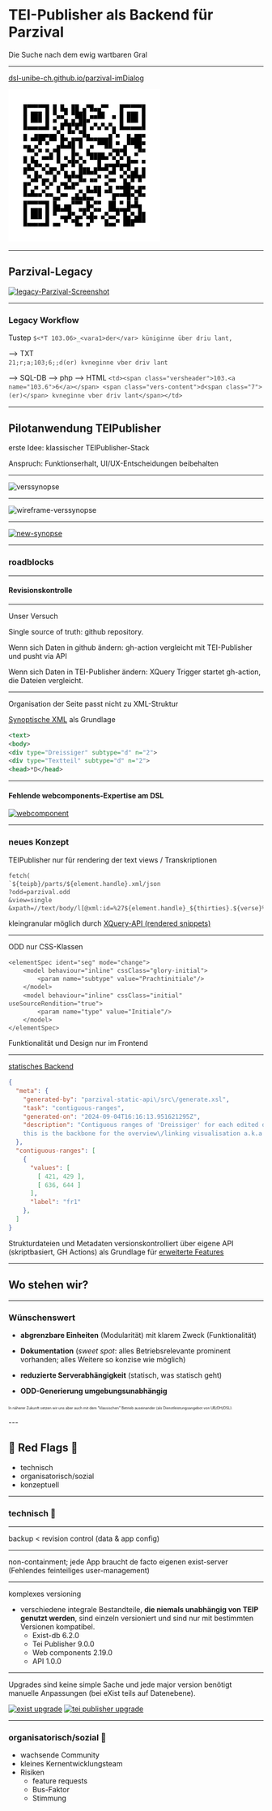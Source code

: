 # TEI-Publisher als Backend für Parzival

Die Suche nach dem ewig wartbaren Gral

<style>
  .slide { background: url(img/dsl0.png) center; background-size: cover }
#  .content { filter: invert() }
  code { opacity: 0.8 }
</style>

---

[dsl-unibe-ch.github.io/parzival-imDialog](https://dsl-unibe-ch.github.io/parzival-imDialog/)

![qr-code](img/qr.png)

---

## Parzival-Legacy

[![legacy-Parzival-Screenshot](img/image.png)](https://parzival.unibe.ch/parzdb/index.php)

<style>
    .slide img {
        max-height: 500px;        
    }
</style>
---
### Legacy Workflow

Tustep
`$<*T 103.06>_<vara1>der</var> küniginne über driu lant,`

--> TXT<br />
`21;r;a;103;6;;d(er) kvneginne vber driv lant`

--> SQL-DB --> php --> HTML
`<td><span class="versheader">103.<a name="103.6">6</a></span> <span class="vers-content">d<span class="7">(er)</span> kvneginne vber driv lant</span></td>`

---

## Pilotanwendung TEIPublisher

erste Idee: klassischer TEIPublisher-Stack

Anspruch: Funktionserhalt, UI/UX-Entscheidungen beibehalten

---

![verssynopse](img/synopsis.png)

---

![wireframe-verssynopse](img/wf-synopsis.jpg)

---

[![new-synopse](img/new-synopse.png)](https://dhbern.github.io/presentation_parzival/textzeugen/d-mk/719/25)

---

### roadblocks

---

#### Revisionskontrolle

---
Unser Versuch

Single source of truth: github repository.

Wenn sich Daten in github ändern: gh-action vergleicht mit TEI-Publisher und pusht via API

Wenn sich Daten in TEI-Publisher ändern: XQuery Trigger startet gh-action, die Dateien vergleicht.

---

Organisation der Seite passt nicht zu XML-Struktur
<!-- bei Fassungen -->
[Synoptische XML](https://github.com/DHBern/parzival-static-api/blob/master/dist/api/tei/original/syn2.xml) als Grundlage
``` xml
<text>
<body>
<div type="Dreissiger" subtype="d" n="2">
<div type="Textteil" subtype="d" n="2">
<head>*D</head>
```

---

#### Fehlende webcomponents-Expertise am DSL
[![webcomponent](img/webcomponentImage.png)](https://cdn.tei-publisher.com/@2.23.2/dist/api.html#pb-document.0)
<style>
    .slide img {
        max-height: 400px;        
    }
</style>
---

### neues Konzept

TEIPublisher nur für rendering der text views / Transkriptionen

```
fetch(
`${teipb}/parts/${element.handle}.xml/json
?odd=parzival.odd
&view=single
&xpath=//text/body/l[@xml:id=%27${element.handle}_${thirties}.${verse}%27]`)
```

kleingranular möglich durch [XQuery-API (rendered snippets)](https://dhbern.github.io/presentation_parzival/einzelverssynopse/103/07)

---

ODD nur CSS-Klassen
```
<elementSpec ident="seg" mode="change">
    <model behaviour="inline" cssClass="glory-initial">
        <param name="subtype" value="Prachtinitiale"/>
    </model>
    <model behaviour="inline" cssClass="initial" useSourceRendition="true">
        <param name="type" value="Initiale"/>
    </model>
</elementSpec>
```
Funktionalität und Design nur im Frontend

---

[statisches Backend](https://github.com/DHBern/parzival-static-api/blob/master/dist/api/json/contiguous_ranges.json)
```json
{
  "meta": {
    "generated-by": "parzival-static-api\/src\/generate.xsl",
    "task": "contiguous-ranges",
    "generated-on": "2024-09-04T16:16:13.951621295Z",
    "description": "Contiguous ranges of 'Dreissiger' for each edited document;
    this is the backbone for the overview\/linking visualisation a.k.a. 'devil's table'."
  },
  "contiguous-ranges": [
    {
      "values": [
        [ 421, 429 ],
        [ 636, 644 ]
      ],
      "label": "fr1"
    },
  ]
}
```
<style>
  code {
    line-height: 1.1 !important;    
  }
</style>
Strukturdateien und Metadaten versionskontrolliert über eigene API (skriptbasiert, GH Actions) als Grundlage für [erweiterte Features](https://dhbern.github.io/presentation_parzival/)

---

## Wo stehen wir?

<span hidden>
Damit haben wir eine Lösung gefunden, die für uns soweit funktioniert. Dennoch möchten wir die Möglichkeit dieses Workshops nutzen, um ein paar kritische Anmerkungen zum TEIPublisher und seiner Entwicklung zu machen.

Dabei ist es wichtig hervorzuheben, dass unsere Erfahrung und unsere Kenntnisse mit dem konkreten Modell und Ansatz limitiert sind. Wir haben das eine oder andere dazu gehört, gelesen oder gemacht, steckten bisher aber kein Herzblut rein. Diese Tatsache könnte unsere Kritik delegitimieren, aber wir sehen es selber anders: gerade was den Langzeitbetrieb von digitalen Ressourcen in einer lückenhaften institutionellen Landschaft ohne ausreichende dauerhafte Finanzierung betrifft, scheint uns der Mangel vertiefter Kenntnis durchaus repräsentativ. 

Für einen “Techniker”, der sich in ein paar Jahren um eine verwaisende Edition kümmern soll, ist ein gewisses Informationsdefizit typisch (wir haben es bei Parzival ja selber gerade erlebt). Als Mitarbeiter einer interfakultären support unit, die sowohl entstehende Projekte begleiten als auch ältere Relikte am Laufen zu halten versuchen, bewerten wir die aktuelle Situation folgendermassen:

</span>

---

### Wünschenswert

* **abgrenzbare Einheiten** (Modularität) mit klarem Zweck (Funktionalität)

* **Dokumentation** (*sweet spot*: alles Betriebsrelevante prominent vorhanden; alles Weitere so konzise wie möglich)

* **reduzierte Serverabhängigkeit** (statisch, was statisch geht)

* **ODD-Generierung umgebungsunabhängig**

<span style="font-size:0.5em;line-height:0.5em;">In näherer Zukunft setzen wir uns aber auch mit dem "klassischen" Betrieb auseinander (als Dienstleistungsangebot von UB/DH/DSL).</span>

<span hidden>
Wir schätzen klar greifbare Einheiten, deren Funktionalitäten möglichst offensichtlich sind, und die gut, aber nicht zu kleinteilig dokumentiert sind. Am liebsten sind uns Dinge, die sich als statische Ressourcen bereitstellen lassen (serverseitig) oder die in breit etablierten, ausgereiften Umgebungen laufen. Containerisierung wäre für uns grundsätzlich auch interessant, aber die Unterstützung durch die Informatikdienste ist bisher eher bescheiden.

Wir würden es daher sehr begrüssen, wenn sich der ODD-Ansatz unabhängig von bestimmten Serveranwendungen nutzen liesse. Beispielsweise durch ODD-Generierung mit einem XSLT- oder XQuery-Prozessor (standalone) [Saxon, atop]. Wolfgang Meier hat vor längerer Zeit einmal auf der TEI-Liste angedeutet, dass das grundsätzlich möglich sein sollte. Je nach den Ergebnissen dieses Austauschs werden wir vielleicht einmal einen Versuch wagen.

Entsprechend gespannt sind wir auf den folgenden Vortrag zu “TEI-Publisher-Editionen als ‘statische’ Lösungen”.

Der TEI-Publisher in der herkömmlichen Betriebsweise wird bei uns aber sicher auch eine gewisse Rolle spielen. Wir sind dabei, mit der Universitätsbibliothek eine Instanz in Betrieb zu nehmen, die von Forscherinnen und Forschern genutzt werden kann. Bei diesen Planungen und der Klärung der Verantwortlichkeiten stiessen wir auf einige Red Flags, die wir abschliessend im Sinne einer hoffentlich konstruktiven Kritik ansprechen möchten.

</span>
---

## 🚩 Red Flags 🚩

* technisch
* organisatorisch/sozial
* konzeptuell

---

### technisch 🚩
---

backup < revision control (data & app config)

---

non-containment;
jede App braucht de facto eigenen exist-server (Fehlendes feinteiliges user-management)

<!-- Hier gibt's keinen zu zeigennden Screenshot, einfach die Situation erklären: obwohl man einen owner definieren können soll, haben wir es nicht geschafft, zwei apps so zu konfigurieren, dass auf der einen nur user des einen Projekts, auf der anderen nur user des anderen Projekts dokumente ändern können. -->

---

komplexes versioning

- verschiedene integrale Bestandteile, **die niemals unabhängig von TEIP genutzt werden**, sind einzeln versioniert und sind nur mit bestimmten Versionen kompatibel.
  - Exist-db 6.2.0
  - Tei Publisher 9.0.0
  - Web components 2.19.0
  - API 1.0.0

---

Upgrades sind keine simple Sache und jede major version benötigt manuelle Anpassungen (bei eXist teils auf Datenebene).

[![exist upgrade](img/exist_upgrade.png)](https://exist-db.org/exist/apps/wiki/blogs/eXist/eXistdb620)
[![tei publisher upgrade](img/teipublisher_upgrade.png)](https://teipublisher.com/exist/apps/tei-publisher/documentation/updating?action=search&view=div&odd=docbook.odd#3.28.15.3)

---

### organisatorisch/sozial 🚩

* wachsende Community
* kleines Kernentwicklungsteam
* Risiken
  * feature requests
  * Bus-Faktor
  * Stimmung

<span hidden>
Der TEIPublisher ist eine Erfolgsgeschichte und er konnte sich eine beachtliche Community aufbauen. Es gibt einen eindeutigen geographischen Schwerpunkt, aber durchaus auch Nutzende weit darüber hinaus. Dieser wachsenden Community steht ein relativ kleines Kernteam gegenüber, das nicht nur den allergrössten Teil der Entwicklung stemmt, sondern auch in verschiedenen Konstellationen in den Betrieb von Editionen und Editionsclustern eingebunden ist (wobei es jeweils um das Zusammenspiel von eXist-db und dem TEIPublisher geht).

Unser äusserer Eindruck war im Grossen und Ganzen ein harmonischer, aber nach einer aktuellen Vortragsankündigung zu schliessen, verläuft die Entwicklung nicht ohne Konflikte (Adam Retter, Introducing Elemental) [Anmerkung aus der Diskussion: der Abstract wurde infolge community flagging in dieser Form zurückgezogen und wird umformuliert].

Ohne das überbewerten zu wollen (audiatur et altera pars), könnte das einen ohnehin kleinen Busfaktor zusätzlich akzentuieren.

Im Zusammenhang von Community und kleinem Kernentwicklungsteam sehen wir auch Risiken im Umgang mit Feature Requests bzw. drohendem Feature Creep. Da diskutierte und angekündigte Features von der Community gewünscht und geschätzt werden, ist die fortschreitende Funktionalitätserweiterung durchaus verständlich (zu denken ist etwa an die Annotationsumgebung). Aus unserer Sicht wirkt sie aber dem Wunsch nach klarer Abgrenzung und Modularisierung entgegen und erfordert Ressourcen, die auch Basisfunktionalitäten nützen könnten (Git-Integration, Schnittstellen zu spezialisierten Tools).
</span>

---

### konzeptuell 🚩

* ODD-Ursprünge
  * Status Ende 2020: "broken beyond repair" (betr. TEI Stylesheets)
* parallel dazu: TEI Processing Model; TEI P5 3.0 (2016)
  * Abstraktion
  * generisch funktionierende Plattform, spezifisch anpassbar
* eine Implementierung; Entwickler setzen zugleich Standards
* wie breit ist der PM-Ansatz effektiv akzeptiert?
* wie viel Abstraktion ist hilfreich?

<span hidden>
Zuletzt noch ein Kritikpunkt zum erweiterten TEI-Processing-Model.

Das ODD-Prinzip reicht weit zurück und hat sich lange Zeit gut bewährt zur Generierung von TEI-Derivaten wie projektspezifischer Dokumentation und Schemata. Vor etwa fünf Jahren zeigte sich immer deutlicher, dass die Generierungspipelines über die Zeit wucherten und zu komplex wurden und sich kaum mehr warten lassen. Als Folge daraus arbeitet eine Entwicklergruppe an einem neuen Prozessor (atop: Another TEI ODD Processor). Es besteht berechtigte Hoffnung, dass sich die Situation wieder stabilisieren wird und die TEI-Tools die Generierung der wichtigen Derivate wieder sauber gewährleisten werden.

Unabhängig von dieser Baustelle und zeitlich etwas vorgelagert, setzte eine Erweiterung des ODD-Ansatzes ein. Er verfolgte das Ziel, die Publikation von TEI-Daten viel niederschwelliger zu machen, vergleichbar etwa mit einem Textverarbeitungsprogramm (Turska, Cummings, Rahtz 2014, Challenging the Myth of Presentation in Digital Editions, https://journals.openedition.org/jtei/1453). Ausgehend vom Grundgedanken der Abstraktion und der Idee einer generisch funktionierenden Plattform, die spezifische Anpassungen zulässt, entstand das Processing Model, dessen vorrangiges Zielformat eine auf Beschreibungsregeln basierende Webpublikation war. Im März 2016 wurde das Processing Model im Guidelines-Release TEI P5 3.0 offiziell Teil der TEI-Richtlinien.

Dass der Ansatz grundsätzlich tragfähig ist, zeigen die zahlreichen auf dem TEIPublisher basierenden digitalen Editionen, die in den letzten Jahren veröffentlicht wurden. Wir nehmen die Situation allerdings bisher so wahr, dass es effektiv nur die Community um den TEIPublisher ist, die den Ansatz nutzt. Und umgekehrt erfolgt die Spezifikation auf der Basis einer einzigen Implementierung und wiederum durch eine überschaubare Gruppe aktiv Partizipierender. Das widerspricht dem allgemein als gute Praxis geltenden Ansatz, dass es für jeden Standard mindestens zwei unabhängig entwickelte Implementationen gibt (im Bereich der Webstandards ist er strikte Anforderung).

Hinter die breitere Akzeptanz des PM-Ansatzes in der TEI-Community würden wir heute noch ein Fragezeichen setzen. Das gleiche gilt für den Grad der erforderlichen Abstraktion. Wir können die theoretischen Ziele gut nachvollziehen, aber beobachten in anderen Feldern der Webentwicklung, dass sich pragmatischere Lösungen leichter durchsetzen. Für komplexere Editionsvorhaben könnte auf einen Tradeoff hinauslaufen, sich an das abstrakte Modell zu halten und funktionale Einschränkungen zu akzeptieren oder eine den eigenen Bedürfnissen besser entsprechende Lösung mit weniger abstrakten Mitteln umzusetzen.

Die grundsätzliche Frage wie viel Abstraktion hilfreich ist, können wir mangels Erfahrung hier und heute nicht annähern, geschweige denn beantworten. Wir erwägen aber in einem anlaufenden Editionsprojekt einen deklarativen Ansatz zu nutzen, der auf etwas tieferer Abstraktionsebene die Übersetzung von TEI-Phänomenen in HTML-Vorstufen erlaubt, auf denen sich spezifische Funktionalitäten in einer Frontendanwendung umsetzen lassen. Darüber, wie nahe wir dabei an die postulierte möglichst von Domänenkenntnissen unabhängige Wartbarkeit kommen und welche Schlüsse wir aus diesem Versuch ziehen, werden wir gerne zu einer anderen Gelegenheit berichten.

</span>

---

### Diskussion / rebuttal :)

Danke für die Aufmerksamkeit.

